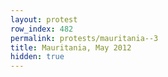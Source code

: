 ```yaml
---
layout: protest
row_index: 482
permalink: protests/mauritania--3
title: Mauritania, May 2012
hidden: true
---
```

